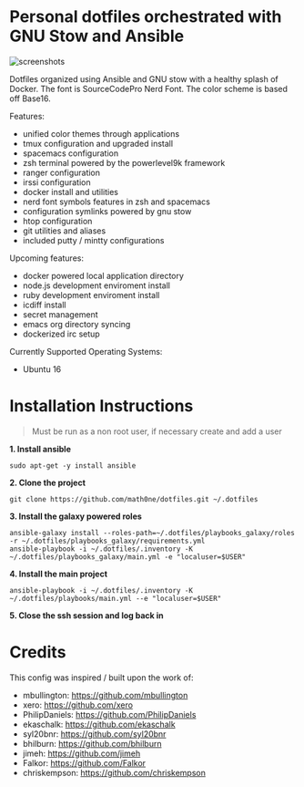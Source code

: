 # Personal dotfiles orchestrated with GNU Stow and Ansible

![screenshots](https://raw.githubusercontent.com/openist/dotfiles/master/putty/dotfiles-wide.png)

Dotfiles organized using Ansible and GNU stow with a healthy splash of Docker. The font is SourceCodePro Nerd Font. The color scheme is based off Base16.

Features:

* unified color themes through applications
* tmux configuration and upgraded install
* spacemacs configuration
* zsh terminal powered by the powerlevel9k framework
* ranger configuration
* irssi configuration
* docker install and utilities
* nerd font symbols features in zsh and spacemacs
* configuration symlinks powered by gnu stow
* htop configuration
* git utilities and aliases
* included putty / mintty configurations

Upcoming features:

* docker powered local application directory
* node.js development enviroment install
* ruby development enviroment install
* icdiff install
* secret management
* emacs org directory syncing
* dockerized irc setup

Currently Supported Operating Systems:

* Ubuntu 16

# Installation Instructions

> Must be run as a non root user, if necessary create and add a user

**1. Install ansible**
```
sudo apt-get -y install ansible
```
**2. Clone the project**
```
git clone https://github.com/math0ne/dotfiles.git ~/.dotfiles
```
**3. Install the galaxy powered roles**
```
ansible-galaxy install --roles-path=~/.dotfiles/playbooks_galaxy/roles -r ~/.dotfiles/playbooks_galaxy/requirements.yml
ansible-playbook -i ~/.dotfiles/.inventory -K ~/.dotfiles/playbooks_galaxy/main.yml -e "localuser=$USER"
```
**4. Install the main project**
```
ansible-playbook -i ~/.dotfiles/.inventory -K ~/.dotfiles/playbooks/main.yml --e "localuser=$USER"
```
**5. Close the ssh session and log back in**

# Credits

This config was inspired / built upon the work of:

* mbullington: https://github.com/mbullington
* xero: https://github.com/xero
* PhilipDaniels: https://github.com/PhilipDaniels
* ekaschalk: https://github.com/ekaschalk
* syl20bnr: https://github.com/syl20bnr
* bhilburn: https://github.com/bhilburn
* jimeh: https://github.com/jimeh
* Falkor: https://github.com/Falkor
* chriskempson: https://github.com/chriskempson
